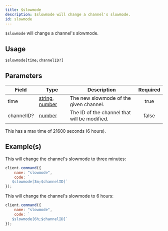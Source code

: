 ```yaml
---
title: $slowmode
description: $slowmode will change a channel's slowmode.
id: slowmode
---
```


`$slowmode` will change a channel's slowmode.

## Usage

```aoi
$slowmode[time;channelID?]
```

## Parameters

| Field      | Type                                                                                                                                                                                                 | Description                                  | Required |
| ---------- | ---------------------------------------------------------------------------------------------------------------------------------------------------------------------------------------------------- | -------------------------------------------- | :------: |
| time       | [string](https://developer.mozilla.org/en-US/docs/Web/JavaScript/Reference/Global_Objects/String), [number](https://developer.mozilla.org/en-US/docs/Web/JavaScript/Reference/Global_Objects/Number) | The new slowmode of the given channel.       |   true   |
| channelID? | [number](https://developer.mozilla.org/en-US/docs/Web/JavaScript/Reference/Global_Objects/Number)                                                                                                    | The ID of the channel that will be modified. |  false   |

This has a max time of 21600 seconds (6 hours).

## Example(s)

This will change the channel's slowmode to three minutes:

```javascript
client.command({
    name: "slowmode",
    code: `
   $slowmode[3m;$channelID]`
});
```

This will change the channel's slowmode to 6 hours:

```javascript
client.command({
    name: "slowmode",
    code: `
   $slowmode[6h;$channelID]`
});
```
